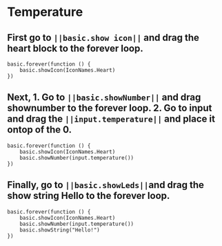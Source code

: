 # Temperature

## First go to ``||basic.show icon||`` and drag the heart block to the forever loop.
```blocks
basic.forever(function () {
    basic.showIcon(IconNames.Heart)
})
```

## Next, 1. Go to ``||basic.showNumber||`` and drag shownumber to the forever loop.  2. Go to input and drag the ``||input.temperature||`` and place it ontop of the 0. 
```blocks
basic.forever(function () {
    basic.showIcon(IconNames.Heart)
    basic.showNumber(input.temperature())
})
```

## Finally, go to ``||basic.showLeds||``and drag the show string Hello to the forever loop.  
```blocks
basic.forever(function () {
    basic.showIcon(IconNames.Heart)
    basic.showNumber(input.temperature())
    basic.showString("Hello!")
})
```